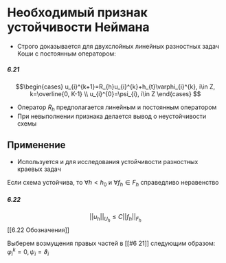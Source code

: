 # Необходимый признак устойчивости Неймана
- Строго доказывается для двухслойных линейных разностных задач Коши с постоянным оператором:
##### 6.21
$$\begin{cases} 
 u_{i}^{k+1}=R_{h}u_{i}^{k}+h_{t}\varphi_{i}^{k}, i\in Z, k=\overline{0, K-1} \\
u_{i}^{0}=\psi_{i}, i\in Z
\end{cases}
$$
- Оператор $R_{h}$ предполагается линейным и постоянным оператором
- При невыполнении признака делается вывод о неустойчивости схемы
## Применение
- Используется и для исследования устойчивости разностных краевых задач

Если схема устойчива, то $\forall h < h_0$ и $\forall f_{h}\in F_{h}$ справедливо неравенство
##### 6.22
$$\Bigr|\Bigr|u_{h}\Bigr|\Bigr|_{U_{h}} \le C \Bigr|\Bigr|f_{h}\Bigr|\Bigr|_{F_{h}}$$ [[6.22 Обозначения]]

Выберем возмущения правых частей в [[#6 21]] следующим образом: $\varphi_{i}^{k}=0, \psi_{i}=\vartheta_{i}$